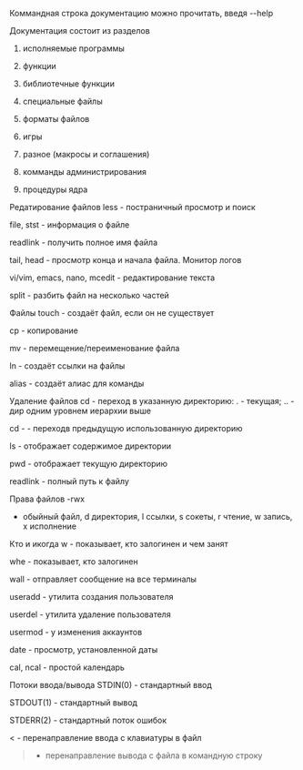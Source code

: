 Коммандная строка
документацию можно прочитать, введя --help

Документация состоит из разделов

1. исполняемые программы

2. функции

3. библиотечные функции

4. специальные файлы

5. форматы файлов

6. игры

7. разное (макросы и соглашения)

8. комманды администрирования

9. процедуры ядра

Редатирование файлов
less - постраничный просмотр и поиск

file, stst - информация о файле

readlink - получить полное имя файла

tail, head - просмотр конца и начала файла. Монитор логов

vi/vim, emacs, nano, mcedit - редактирование текста

split - разбить файл на несколько частей

Файлы
touch - создаёт файл, если он не существует

cp - копирование

mv - перемещение/переименование файла

ln - создаёт ссылки на файлы

alias - создаёт алиас для команды

Удаление файлов
cd - переход в указанную директорию: . - текущая; .. - дир одним уровнем иерархии выше

cd - - переходв предыдущую использованную директорию

ls - отображает содержимое директории

pwd - отображает текущую директорию

readlink - полный путь к файлу

Права файлов
-rwx

- обыйный файл, d директория, l ссылки, s сокеты, r чтение, w запись, x исполнение

Кто и икогда
w - показывает, кто залогинен и чем занят

whe - показывает, кто залогинен

wall - отправляет сообщение на все терминалы

useradd - утилита создания пользователя

userdel - утилита удаление пользователя

usermod - у изменения аккаунтов

date - просмотр, установленной даты

cal, ncal - простой календарь

Потоки ввода/вывода
STDIN(0) - стандартный ввод

STDOUT(1) - стандартный вывод

STDERR(2) - стандартный поток ошибок

< - перенаправление ввода с клавиатуры в файл

> - перенаправление вывода с файла в командную строку
